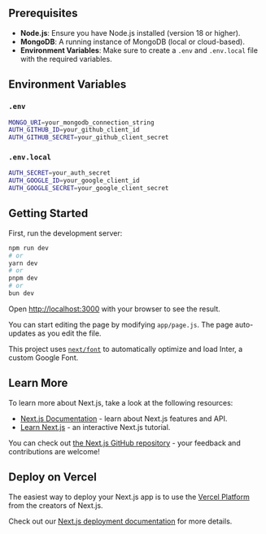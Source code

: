 ## Prerequisites

- **Node.js**: Ensure you have Node.js installed (version 18 or higher).
- **MongoDB**: A running instance of MongoDB (local or cloud-based).
- **Environment Variables**: Make sure to create a `.env` and `.env.local` file with the required variables.

## Environment Variables

### `.env`

```bash
MONGO_URI=your_mongodb_connection_string
AUTH_GITHUB_ID=your_github_client_id
AUTH_GITHUB_SECRET=your_github_client_secret
```

### `.env.local`
```bash
AUTH_SECRET=your_auth_secret
AUTH_GOOGLE_ID=your_google_client_id
AUTH_GOOGLE_SECRET=your_google_client_secret
```

## Getting Started

First, run the development server:

```bash
npm run dev
# or
yarn dev
# or
pnpm dev
# or
bun dev
```

Open [http://localhost:3000](http://localhost:3000) with your browser to see the result.

You can start editing the page by modifying `app/page.js`. The page auto-updates as you edit the file.

This project uses [`next/font`](https://nextjs.org/docs/basic-features/font-optimization) to automatically optimize and load Inter, a custom Google Font.

## Learn More

To learn more about Next.js, take a look at the following resources:

- [Next.js Documentation](https://nextjs.org/docs) - learn about Next.js features and API.
- [Learn Next.js](https://nextjs.org/learn) - an interactive Next.js tutorial.

You can check out [the Next.js GitHub repository](https://github.com/vercel/next.js/) - your feedback and contributions are welcome!

## Deploy on Vercel

The easiest way to deploy your Next.js app is to use the [Vercel Platform](https://vercel.com/new?utm_medium=default-template&filter=next.js&utm_source=create-next-app&utm_campaign=create-next-app-readme) from the creators of Next.js.

Check out our [Next.js deployment documentation](https://nextjs.org/docs/deployment) for more details.
